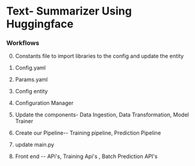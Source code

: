 # Text- Summarizer Using Huggingface

### Workflows
0. Constants file to import libraries to the config and update the entity

1. Config.yaml
2. Params.yaml
3. Config entity
4. Configuration Manager
5. Update the components- Data Ingestion, Data Transformation, Model Trainer
6. Create our Pipeline-- Training pipeline, Prediction Pipeline
7. update main.py
8. Front end -- APi's, Training Api's , Batch Prediction API's